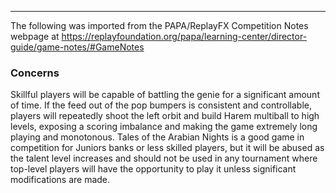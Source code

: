 ***
The following was imported from the PAPA/ReplayFX Competition Notes webpage at https://replayfoundation.org/papa/learning-center/director-guide/game-notes/#GameNotes

### Concerns
            
Skillful players will be capable of battling the genie for a significant amount of time. If the feed out of the pop bumpers is consistent and controllable, players will repeatedly shoot the left orbit and build Harem multiball to high levels, exposing a scoring imbalance and making the game extremely long playing and monotonous. Tales of the Arabian Nights is a good game in competition for Juniors banks or less skilled players, but it will be abused as the talent level increases and should not be used in any tournament where top-level players will have the opportunity to play it unless significant modifications are made.